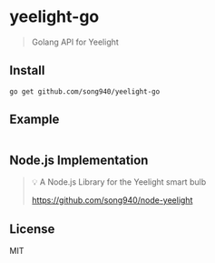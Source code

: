 # yeelight-go

> Golang API for Yeelight

## Install

```shell
go get github.com/song940/yeelight-go
```

## Example

```go
```

## Node.js Implementation

> 💡 A Node.js Library for the Yeelight smart bulb
>
> <https://github.com/song940/node-yeelight>

## License

MIT